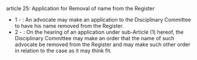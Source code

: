 article 25: Application for Removal of name from the Register

<ul>
			<li>1 - : An advocate may make an application to the Disciplinary Committee to have his name removed from the Register.<ul>
			</ul></li>			<li>2 - : On the hearing of an application under sub-Article (1) hereof, the Disciplinary Committee may make an order that the name of such advocate be removed from the Register and may make such other order in relation to the case as it may think fit.<ul>
			</ul></li></ul>